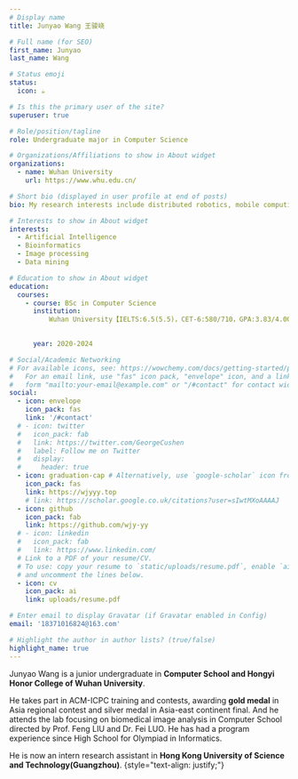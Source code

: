 ```yaml
---
# Display name
title: Junyao Wang 王骏峣

# Full name (for SEO)
first_name: Junyao
last_name: Wang

# Status emoji
status:
  icon: ☕️

# Is this the primary user of the site?
superuser: true

# Role/position/tagline
role: Undergraduate major in Computer Science

# Organizations/Affiliations to show in About widget
organizations:
  - name: Wuhan University
    url: https://www.whu.edu.cn/

# Short bio (displayed in user profile at end of posts)
bio: My research interests include distributed robotics, mobile computing and programmable matter.

# Interests to show in About widget
interests:
  - Artificial Intelligence
  - Bioinformatics
  - Image processing
  - Data mining

# Education to show in About widget
education:
  courses:
    - course: BSc in Computer Science
      institution: 
          Wuhan University【IELTS:6.5(5.5)，CET-6:580/710，GPA:3.83/4.00】
        

      year: 2020-2024

# Social/Academic Networking
# For available icons, see: https://wowchemy.com/docs/getting-started/page-builder/#icons
#   For an email link, use "fas" icon pack, "envelope" icon, and a link in the
#   form "mailto:your-email@example.com" or "/#contact" for contact widget.
social:
  - icon: envelope
    icon_pack: fas
    link: '/#contact'
  # - icon: twitter
  #   icon_pack: fab
  #   link: https://twitter.com/GeorgeCushen
  #   label: Follow me on Twitter
  #   display:
  #     header: true
  - icon: graduation-cap # Alternatively, use `google-scholar` icon from `ai` icon pack
    icon_pack: fas
    link: https://wjyyy.top
    # link: https://scholar.google.co.uk/citations?user=sIwtMXoAAAAJ
  - icon: github
    icon_pack: fab
    link: https://github.com/wjy-yy
  # - icon: linkedin
  #   icon_pack: fab
  #   link: https://www.linkedin.com/
  # Link to a PDF of your resume/CV.
  # To use: copy your resume to `static/uploads/resume.pdf`, enable `ai` icons in `params.yaml`,
  # and uncomment the lines below.
  - icon: cv
    icon_pack: ai
    link: uploads/resume.pdf

# Enter email to display Gravatar (if Gravatar enabled in Config)
email: '18371016824@163.com'

# Highlight the author in author lists? (true/false)
highlight_name: true
---
```


Junyao Wang is a junior undergraduate in **Computer School and Hongyi Honor College of Wuhan University**. 

He takes part in ACM-ICPC training and contests, awarding **gold medal** in Asia regional contest and silver medal in Asia-east continent final. And he attends the lab focusing on biomedical image analysis in Computer School directed by Prof. Feng LIU and Dr. Fei LUO. He has had a program experience since High School for Olympiad in Informatics.

He is now an intern research assistant in **Hong Kong University of Science and Technology(Guangzhou)**.
{style="text-align: justify;"}
